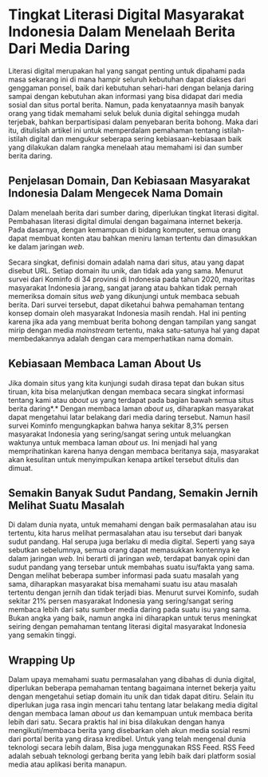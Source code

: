 # Tingkat Literasi Digital Masyarakat Indonesia Dalam Menelaah Berita Dari Media Daring

Literasi digital merupakan hal yang sangat penting untuk dipahami pada masa sekarang ini di mana hampir seluruh kebutuhan dapat diakses dari genggaman ponsel, baik dari kebutuhan sehari-hari dengan belanja daring sampai dengan kebutuhan akan informasi yang bisa didapat dari media sosial dan situs portal berita. Namun, pada kenyataannya masih banyak orang yang tidak memahami seluk beluk dunia digital sehingga mudah terjebak, bahkan berpartisipasi dalam penyebaran berita bohong. Maka dari itu, ditulislah artikel ini untuk memperdalam pemahaman tentang istilah-istilah digital dan mengukur seberapa sering kebiasaan-kebiasaan baik yang dilakukan dalam rangka menelaah atau memahami isi dan sumber berita daring.


## Penjelasan Domain, Dan Kebiasaan Masyarakat Indonesia Dalam Mengecek Nama Domain

Dalam menelaah berita dari sumber daring, diperlukan tingkat literasi digital. Pembahasan literasi digital dimulai dengan bagaimana internet bekerja. Pada dasarnya, dengan kemampuan di bidang komputer, semua orang dapat membuat konten atau bahkan meniru laman tertentu dan dimasukkan ke dalam jaringan *web*.

Secara singkat, definisi domain adalah nama dari situs, atau yang dapat disebut URL. Setiap domain itu unik, dan tidak ada yang sama. Menurut survei dari Kominfo di 34 provinsi di Indonesia pada tahun 2020, mayoritas masyarakat Indonesia jarang, sangat jarang atau bahkan tidak pernah memeriksa domain situs *web* yang dikunjungi untuk membaca sebuah berita. Dari survei tersebut, dapat diketahui bahwa pemahaman tentang konsep domain oleh masyarakat Indonesia masih rendah. Hal ini penting karena jika ada yang membuat berita bohong dengan tampilan yang sangat mirip dengan media *mainstream* tertentu, maka satu-satunya hal yang dapat membedakannya adalah dengan cara memperhatikan nama domain.

## Kebiasaan Membaca Laman About Us

Jika domain situs yang kita kunjungi sudah dirasa tepat dan bukan situs tiruan, kita bisa melanjutkan dengan membaca secara singkat informasi tentang kami atau *about us* yang terdapat pada bagian bawah semua situs berita daring*.* Dengan membaca laman *about us,* diharapkan masyarakat dapat mengetahui latar belakang dari media daring tersebut. Namun hasil survei Kominfo mengungkapkan bahwa hanya sekitar 8,3% persen masyarakat Indonesia yang sering/sangat sering untuk meluangkan waktunya untuk membaca laman *about us.* Ini menjadi hal yang memprihatinkan karena hanya dengan membaca beritanya saja, masyarakat akan kesulitan untuk menyimpulkan kenapa artikel tersebut ditulis dan dimuat.

## Semakin Banyak Sudut Pandang, Semakin Jernih Melihat Suatu Masalah

Di dalam dunia nyata, untuk memahami dengan baik permasalahan atau isu tertentu, kita harus melihat permasalahan atau isu tersebut dari banyak sudut pandang. Hal serupa juga berlaku di media digital. Seperti yang saya sebutkan sebelumnya, semua orang dapat memasukkan kontennya ke dalam jaringan *web*. Ini berarti di jaringan *web*, terdapat banyak opini dan sudut pandang yang tersebar untuk membahas suatu isu/fakta yang sama. Dengan melihat beberapa sumber informasi pada suatu masalah yang sama, diharapkan masyarakat bisa memahami suatu isu atau masalah tertentu dengan jernih dan tidak terjadi bias. Menurut survei Kominfo, sudah sekitar 21% persen masyarakat Indonesia yang sering/sangat sering membaca lebih dari satu sumber media daring pada suatu isu yang sama.  Bukan angka yang baik, namun angka ini diharapkan untuk terus meningkat seiring dengan pemahaman tentang literasi digital masyarakat Indonesia yang semakin tinggi.

## Wrapping Up

Dalam upaya memahami suatu permasalahan yang dibahas di dunia digital, diperlukan beberapa pemahaman tentang bagaimana internet bekerja yaitu dengan mengetahui setiap domain itu unik dan tidak dapat ditiru. Selain itu diperlukan juga rasa ingin mencari tahu tentang latar belakang media digital dengan membaca laman *about us* dan kemampuan untuk membaca berita lebih dari satu. Secara praktis hal ini bisa dilakukan dengan hanya mengikuti/membaca berita yang disebarkan oleh akun media sosial resmi dari portal berita yang dirasa kredibel. Untuk yang telah mengenal dunia teknologi secara lebih dalam, Bisa juga menggunakan RSS Feed. RSS Feed adalah sebuah teknologi gerbang berita yang lebih baik dari platform sosial media atau aplikasi berita manapun.
